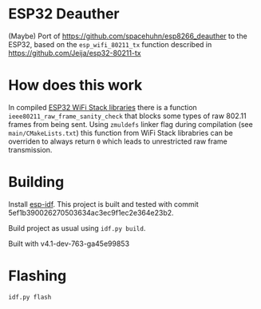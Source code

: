 # ESP32 Deauther

(Maybe) Port of https://github.com/spacehuhn/esp8266_deauther to the ESP32,
based on the `esp_wifi_80211_tx` function described in https://github.com/Jeija/esp32-80211-tx

# How does this work
In compiled [ESP32 WiFi Stack libraries](https://github.com/espressif/esp32-wifi-lib) there is a function `ieee80211_raw_frame_sanity_check` that blocks some types of raw 802.11 frames from being sent. Using `zmuldefs` linker flag during compilation (see `main/CMakeLists.txt`) this function from WiFi Stack librabries can be overriden to always return `0` which leads to unrestricted raw frame transmission.

# Building

Install [esp-idf](https://github.com/espressif/esp-idf). This project is built and tested with
commit 5ef1b390026270503634ac3ec9f1ec2e364e23b2.

Build project as usual using `idf.py build`.

Built with v4.1-dev-763-ga45e99853

# Flashing

`idf.py flash`

